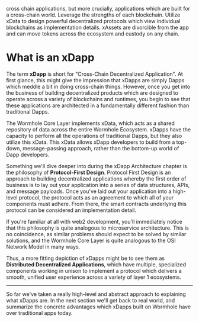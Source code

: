 cross chain applications, but more crucially, applications which are built for a cross-chain world. Leverage the strengths of each blockchain.
Utilize xData to design powerful decentralized protocols which view individual blockchains as implementation details. xAssets are divorcible from the app and can move tokens across the ecosystem and custody on any chain.

# What is an xDapp

The term **xDapp** is short for "Cross-Chain Decentralized Application". At first glance, this might give the impression that xDapps are simply Dapps which meddle a bit in doing cross-chain things. However, once you get into the business of building decentralized products which are designed to operate across a variety of blockchains and runtimes, you begin to see that these applications are architected in a fundamentally different fashion than traditional Dapps.

The Wormhole Core Layer implements xData, which acts as a shared repository of data across the entire Wormhole Ecosystem. xDapps have the capacity to perform all the operations of traditional Dapps, but they also utilize this xData. This xData allows xDapp developers to build from a top-down, message-passing approach, rather than the bottom-up world of Dapp developers.

Something we'll dive deeper into during the xDapp Architecture chapter is the philosophy of **Protocol-First Design**. Protocol First Design is an approach to building decentralized applications whereby the first order of business is to lay out your application into a series of data structures, APIs, and message payloads. Once you've laid out your application into a high-level protocol, the protocol acts as an agreement to which all of your components must adhere. From there, the smart contracts underlying this protocol can be considered an implementation detail.

If you're familiar at all with web2 development, you'll immediately notice that this philosophy is quite analogous to microservice architecture. This is no coincidence, as similar problems should expect to be solved by similar solutions, and the Wormhole Core Layer is quite analogous to the OSI Network Model in many ways.

Thus, a more fitting depiction of xDapps might be to see them as **Distributed Decentralized Applications**, which have multiple, specialized components working in unison to implement a protocol which delivers a smooth, unified user experience across a variety of layer 1 ecosystems.

---

So far we've taken a really high-level and abstract approach to explaining what xDapps are. In the next section we'll get back to real world, and summarize the concrete advantages which xDapps built on Wormhole have over traditional apps today.
